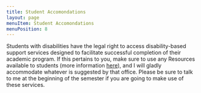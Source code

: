 ```yaml
---
title: Student Accomondations
layout: page
menuItem: Student Accomondations
menuPosition: 8
---
```

Students with disabilities have the legal right to access disability-based support services designed to facilitate successful completion of their academic program. If this pertains to you, make sure to use any Resources available to students (more information [here](https://provost.uchicago.edu/handbook/clause/assistance-students-disabilities)), and I will gladly accommodate whatever is suggested by that office. Please be sure to talk to me at the beginning of the semester if you are going to make use of these services.
